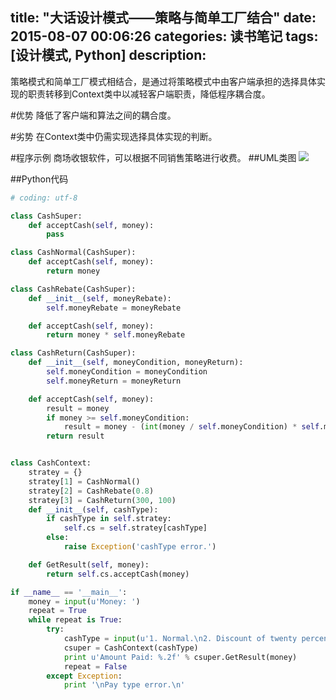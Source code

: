 title: "大话设计模式——策略与简单工厂结合"
date: 2015-08-07 00:06:26
categories: 读书笔记
tags: [设计模式, Python]
description:
---
策略模式和简单工厂模式相结合，是通过将策略模式中由客户端承担的选择具体实现的职责转移到Context类中以减轻客户端职责，降低程序耦合度。
<!--more-->
#优势
降低了客户端和算法之间的耦合度。

#劣势
在Context类中仍需实现选择具体实现的判断。

#程序示例
商场收银软件，可以根据不同销售策略进行收费。
##UML类图
![](http://7xicmh.com1.z0.glb.clouddn.com/blog/大话设计模式——策略与简单工厂结合/Cash.jpg)

##Python代码
``` python
# coding: utf-8

class CashSuper:
    def acceptCash(self, money):
        pass

class CashNormal(CashSuper):
    def acceptCash(self, money):
        return money

class CashRebate(CashSuper):
    def __init__(self, moneyRebate):
        self.moneyRebate = moneyRebate

    def acceptCash(self, money):
        return money * self.moneyRebate

class CashReturn(CashSuper):
    def __init__(self, moneyCondition, moneyReturn):
        self.moneyCondition = moneyCondition
        self.moneyReturn = moneyReturn

    def acceptCash(self, money):
        result = money
        if money >= self.moneyCondition:
            result = money - (int(money / self.moneyCondition) * self.moneyReturn)
        return result


class CashContext:
    stratey = {}
    stratey[1] = CashNormal()
    stratey[2] = CashRebate(0.8)
    stratey[3] = CashReturn(300, 100)
    def __init__(self, cashType):
        if cashType in self.stratey:
            self.cs = self.stratey[cashType]
        else:
            raise Exception('cashType error.')

    def GetResult(self, money):
        return self.cs.acceptCash(money)

if __name__ == '__main__':
    money = input(u'Money: ')
    repeat = True
    while repeat is True:
        try:
            cashType = input(u'1. Normal.\n2. Discount of twenty percent.\n3. Per more than $300 cashback $100.\nPay type: ')
            csuper = CashContext(cashType)
            print u'Amount Paid: %.2f' % csuper.GetResult(money)
            repeat = False
        except Exception:
            print '\nPay type error.\n'
```